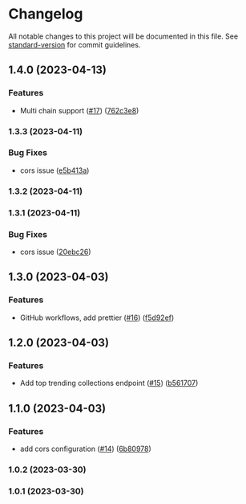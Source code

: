 # Changelog

All notable changes to this project will be documented in this file. See [standard-version](https://github.com/conventional-changelog/standard-version) for commit guidelines.

## 1.4.0 (2023-04-13)


### Features

* Multi chain support ([#17](https://github.com/yolominds/seacows-backend/issues/17)) ([762c3e8](https://github.com/yolominds/seacows-backend/commit/762c3e836aaee386c50bd164ea258d9dccbc02ef))

### 1.3.3 (2023-04-11)

### Bug Fixes

- cors issue ([e5b413a](https://github.com/yolominds/seacows-backend/commit/e5b413a2863279a2dec096602aab12a736b6c249))

### 1.3.2 (2023-04-11)

### 1.3.1 (2023-04-11)

### Bug Fixes

- cors issue ([20ebc26](https://github.com/yolominds/seacows-backend/commit/20ebc265c22bdd85228c8b72f4cc374cdc4e561b))

## 1.3.0 (2023-04-03)

### Features

- GitHub workflows, add prettier ([#16](https://github.com/yolominds/seacows-backend/issues/16)) ([f5d92ef](https://github.com/yolominds/seacows-backend/commit/f5d92efc44b8662cddec53e1df49ae8d1337bdff))

## 1.2.0 (2023-04-03)

### Features

- Add top trending collections endpoint ([#15](https://github.com/yolominds/seacows-backend/issues/15)) ([b561707](https://github.com/yolominds/seacows-backend/commit/b561707004d89d7e9f3686e599170e015c7f9fce))

## 1.1.0 (2023-04-03)

### Features

- add cors configuration ([#14](https://github.com/yolominds/seacows-backend/issues/14)) ([6b80978](https://github.com/yolominds/seacows-backend/commit/6b80978f59881c6ceede75b960836aca3a236c50))

### 1.0.2 (2023-03-30)

### 1.0.1 (2023-03-30)
